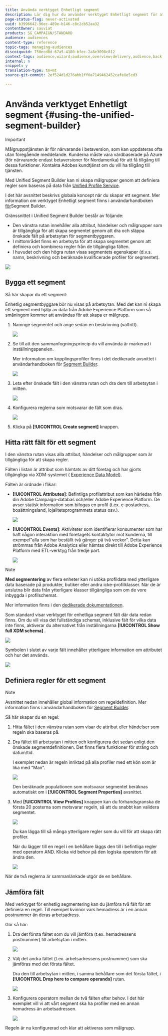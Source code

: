 ```yaml
---
title: Använda verktyget Enhetligt segment
description: Lär dig hur du använder verktyget Enhetligt segment för att skapa målgrupper.
page-status-flag: never-activated
uuid: b3996642-96ec-489e-b146-c8c2cb52aa32
contentOwner: sauviat
products: SG_CAMPAIGN/STANDARD
audience: audiences
content-type: reference
topic-tags: managing-audiences
discoiquuid: 750ecd8d-67a5-4180-bfec-2a8e3098c812
context-tags: audience,wizard;audience,overview;delivery,audience,back
internal: n
snippet: y
translation-type: tm+mt
source-git-commit: 2ef524d1d276abb1ff0a7149462452cafe8e5cd3

---
```



# Använda verktyget Enhetligt segment {#using-the-unified-segment-builder}

>[!IMPORTANT]
>
>Målgruppstjänsten är för närvarande i betaversion, som kan uppdateras ofta utan föregående meddelande. Kunderna måste vara värdbaserade på Azure (för närvarande endast betaversioner för Nordamerika) för att få tillgång till dessa funktioner. Kontakta Adobes kundtjänst om du vill ha tillgång till tjänsten.

Med Unified Segment Builder kan ni skapa målgrupper genom att definiera regler som baseras på data från [Unified Profile Service](https://www.adobe.io/apis/experienceplatform/home/profile-identity-segmentation.html).

I det här avsnittet beskrivs globala koncept när du skapar ett segment. Mer information om verktyget Enhetligt segment finns i användarhandboken [för](https://www.adobe.io/apis/experienceplatform/home/profile-identity-segmentation/profile-identity-segmentation-services.html#!api-specification/markdown/narrative/technical_overview/segmentation/segment-builder-guide.md)Segment Builder.

Gränssnittet i Unified Segment Builder består av följande:

* Den vänstra rutan innehåller alla attribut, händelser och målgrupper som är tillgängliga för att skapa segmentet genom att dra och släppa önskade fält på arbetsytan för segmentbyggaren.
* I mittområdet finns en arbetsyta för att skapa segmentet genom att definiera och kombinera regler från de tillgängliga fälten.
* I huvudet och den högra rutan visas segmentets egenskaper (d.v.s. namn, beskrivning och beräknade kvalificerade profiler för segmentet).

![](assets/aep_audiences_interface.png)

## Bygga ett segment

Så här skapar du ett segment:

Enhetlig segmentbyggare bör nu visas på arbetsytan. Med det kan ni skapa ett segment med hjälp av data från Adobe Experience Platform som så småningom kommer att användas för att skapa er målgrupp.

1. Namnge segmentet och ange sedan en beskrivning (valfritt).

   ![](assets/aep_audiences_creation_edit_name.png)

1. Se till att den sammanfogningsprincip du vill använda är markerad i inställningspanelen.

   Mer information om kopplingsprofiler finns i det dedikerade avsnittet i användarhandboken för [Segment Builder](https://www.adobe.io/apis/experienceplatform/home/profile-identity-segmentation/profile-identity-segmentation-services.html#!api-specification/markdown/narrative/technical_overview/segmentation/segment-builder-guide.md).

   ![](assets/aep_audiences_mergepolicy.png)

1. Leta efter önskade fält i den vänstra rutan och dra dem till arbetsytan i mitten.

   ![](assets/aep_audiences_dragfield.png)

1. Konfigurera reglerna som motsvarar de fält som dras.

   ![](assets/aep_audiences_configure_rules.png)

1. Klicka på **[!UICONTROL Create segment]** knappen.

## Hitta rätt fält för ett segment

I den vänstra rutan visas alla attribut, händelser och målgrupper som är tillgängliga för att skapa regler.

Fälten i listan är attribut som hämtats av ditt företag och har gjorts tillgängliga via XDM-systemet ( [Experience Data Model)](https://www.adobe.io/apis/experienceplatform/home/xdm.html).

Fälten är ordnade i flikar:

* **[!UICONTROL Attributes]**: Befintliga profilattribut som kan härledas från din Adobe Campaign-databas och/eller Adobe Experience Platform. De avser statisk information som bifogas en profil (t.ex. e-postadress, bosättningsland, lojalitetsprogrammets status osv.).

   ![](assets/aep_audiences_attributestab.png)

* **[!UICONTROL Events]**: Aktiviteter som identifierar konsumenter som har haft någon interaktion med företagets kontaktytor mot kunderna, till exempel&quot;alla som har beställt två gånger på två veckor&quot;. Detta kan strömmas från Adobe Analytics eller hämtas direkt till Adobe Experience Platform med ETL-verktyg från tredje part.

   ![](assets/aep_audiences_eventstab.png)

>[!NOTE]
>
>**Med segmentering** av flera enheter kan ni utöka profildata med ytterligare data baserade på produkter, butiker eller andra icke-profilklasser. När de är anslutna blir data från ytterligare klasser tillgängliga som om de vore inbyggda i profilschemat.
>
>Mer information finns i den [dedikerade dokumentationen](https://www.adobe.io/apis/experienceplatform/home/profile-identity-segmentation/profile-identity-segmentation-services.html#!api-specification/markdown/narrative/tutorials/segmentation/multi_entity_segmentation.md).

Som standard visar verktyget för enhetliga segment fält där data redan finns. Om du vill visa det fullständiga schemat, inklusive fält för vilka data inte finns, aktiverar du alternativet från inställningarna **[!UICONTROL Show full XDM schema]** .

![](assets/aep_audiences_populatedfields.png)

Symbolen i slutet av varje fält innehåller ytterligare information om attributet och hur det används.

![](assets/aep_audiences_isymbol.png)

## Definiera regler för ett segment

>[!NOTE]
>
>Avsnittet nedan innehåller global information om regeldefinition. Mer information finns i användarhandboken för [Segment Builder](https://www.adobe.io/apis/experienceplatform/home/profile-identity-segmentation/profile-identity-segmentation-services.html#!api-specification/markdown/narrative/technical_overview/segmentation/segment-builder-guide.md).

Så här skapar du en regel:

1. Hitta fältet i den vänstra rutan som visar de attribut eller händelser som regeln ska baseras på.

1. Dra fältet till arbetsytan i mitten och konfigurera det sedan enligt den önskade segmentdefinitionen. Det finns flera funktioner för sträng och datum/tid.

   I exemplet nedan är regeln inriktad på alla profiler med ett kön som är lika med &quot;Man&quot;.

   ![](assets/aep_audiences_malegender.png)

   Den beräknade populationen som motsvarar segmentet beräknas automatiskt om i **[!UICONTROL Segment Properties]** avsnittet.

1. Med **[!UICONTROL View Profiles]** knappen kan du förhandsgranska de första 20 posterna som motsvarar regeln, så att du snabbt kan validera segmentet.

   ![](assets/aep_audiences_samplepreview.png)

   Du kan lägga till så många ytterligare regler som du vill för att skapa rätt profiler.

   När du lägger till en regel i en behållare läggs den till i befintliga regler med operatorn AND. Klicka vid behov på den logiska operatorn för att ändra den.

   ![](assets/aep_audiences_andoperator.png)

När de två reglerna är sammanlänkade utgör de en behållare.

## Jämföra fält

Med verktyget för enhetlig segmentering kan du jämföra två fält för att definiera en regel. Till exempel kvinnor vars hemadress är i en annan postnummer än deras arbetsadress.

Gör så här:

1. Dra det första fältet som du vill jämföra (t.ex. hemadressens postnummer) till arbetsytan i mitten.

   ![](assets/aep_audiences_comparing_1.png)

1. Välj det andra fältet (t.ex. arbetsadressens postnummer) som ska jämföras med det första fältet.

   Dra den till arbetsytan i mitten, i samma behållare som det första fältet, i **[!UICONTROL Drop here to compare operands]** rutan.

   ![](assets/aep_audiences_comparing_2.png)

1. Konfigurera operatorn mellan de två fälten efter behov. I det här exemplet vill vi att vårt segment ska ha profiler med en annan hemadress än arbetsadressen.

   ![](assets/aep_audiences_comparing_3.png)

Regeln är nu konfigurerad och klar att aktiveras som målgrupp.

